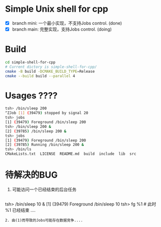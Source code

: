 # Simple Unix shell for cpp

- [x] branch mini: 一个最小实现，不支持Jobs control. (done)
- [x] branch main: 完整实现，支持Jobs control. (doing)

# Build


```bash
cd simple-shell-for-cpp
# Current dictory is simple-shell-for-cpp/
cmake -B build -DCMAKE_BUILD_TYPE=Release
cmake --build build --parallel 4
```


# Usages ???? 

```bash
tsh> /bin/sleep 200
^ZJob [1] (39479) stopped by signal 20
tsh> jobs
[1] (39479) Foreground /bin/sleep 200
tsh> /bin/sleep 200 &
[2] (39785) /bin/sleep 200 &
tsh> jobs
[1] (39479) Foreground /bin/sleep 200
[2] (39785) Running /bin/sleep 200 &
tsh> /bin/ls
CMakeLists.txt  LICENSE  README.md  build  include  lib  src
```

# 待解决的BUG

1. 可能访问一个已经结束的后台任务
   ```bash
  tsh> /bin/sleep 10 &
  [1] (39479) Foreground /bin/sleep 10
  tsh> fg %1  # 此时 %1 已经结束
  ....
  ```
2. 由(1)而导致的Jobs可能存在数据竞争....
